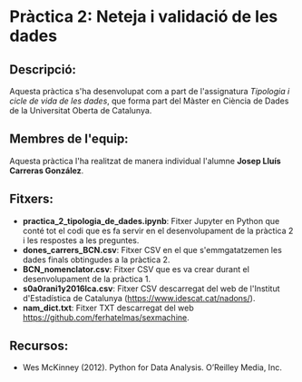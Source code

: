 # Pràctica 2: Neteja i validació de les dades

## Descripció:
Aquesta pràctica s'ha desenvolupat com a part de l'assignatura _Tipologia i cicle de vida de les dades_, que forma part del Màster en Ciència de Dades de la Universitat Oberta de Catalunya. 

## Membres de l'equip:
Aquesta pràctica l'ha realitzat de manera individual l'alumne **Josep Lluís Carreras González**.

## Fitxers:
* **practica_2_tipologia_de_dades.ipynb**: Fitxer Jupyter en Python que conté tot el codi que es fa servir en el desenvolupament de la pràctica 2 i les respostes a les preguntes.
* **dones_carrers_BCN.csv**: Fitxer CSV en el que s'emmgatatzemen les dades finals obtingudes a la pràctica 2.
* **BCN_nomenclator.csv**: Fitxer CSV que es va crear durant el desenvolupament de la pràctica 1.
* **s0a0rani1y2016lca.csv**: Fitxer CSV descarregat del web de l'Institut d'Estadística de Catalunya (https://www.idescat.cat/nadons/).
* **nam_dict.txt**: Fitxer TXT descarregat del web https://github.com/ferhatelmas/sexmachine.

## Recursos:
* Wes McKinney (2012). Python for Data Analysis. O’Reilley Media, Inc.
